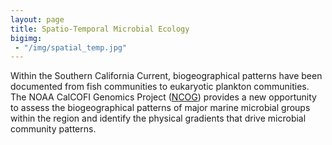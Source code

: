 ```yaml
---
layout: page
title: Spatio-Temporal Microbial Ecology
bigimg:
 - "/img/spatial_temp.jpg"
---
```


Within the Southern California Current, biogeographical patterns have been documented from fish communities to eukaryotic plankton communities. The NOAA CalCOFI Genomics Project ([NCOG](https://calcofi.org/field-work/bottle-sampling/ncog-project/525-noaa-calcofi-genomics-project.html)) provides a new opportunity to assess the biogeographical patterns of major marine microbial groups within the region and identify the physical gradients that drive microbial community patterns.

